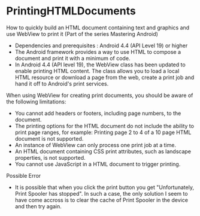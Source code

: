 # PrintingHTMLDocuments
How to quickly build an HTML document containing text and graphics and use WebView to print it (Part of the series Mastering Android)

- Dependencies and prerequisites : Android 4.4 (API Level 19) or higher
- The Android framework provides a way to use HTML to compose a document and print it with a minimum of code.
- In Android 4.4 (API level 19), the WebView class has been updated to enable printing HTML content. The class allows you to load a local HTML resource or download a page from the web, create a print job and hand it off to Android's print services.

When using WebView for creating print documents, you should be aware of the following limitations:

- You cannot add headers or footers, including page numbers, to the document.
- The printing options for the HTML document do not include the ability to print page ranges, for example: Printing page 2 to 4 of a 10 page HTML document is not supported.
- An instance of WebView can only process one print job at a time.
- An HTML document containing CSS print attributes, such as landscape properties, is not supported.
- You cannot use JavaScript in a HTML document to trigger printing.

Possible Error

- It is possible that when you click the print button you get "Unfortunately, Print Spooler has stopped". In such a case, the only solution I seem to have come accross is to clear the cache of Print Spooler in the device and then try again.
